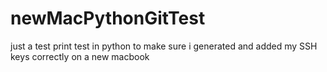 # newMacPythonGitTest
just a test print test in python to make sure i generated and added my SSH keys correctly on a new macbook
